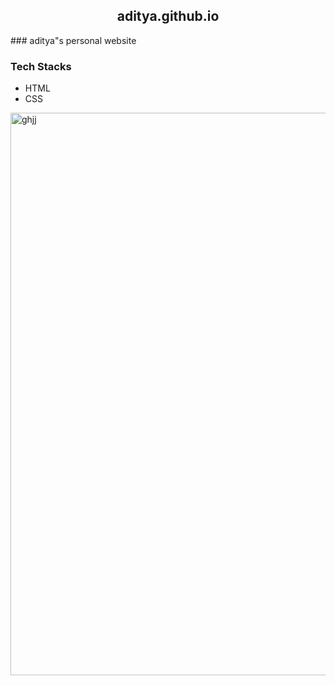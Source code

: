 <h2 align="center"> aditya.github.io</h2>
### aditya"s personal website

### Tech Stacks
- HTML
- CSS

<img width="900" alt="ghjj" src="https://user-images.githubusercontent.com/114948505/206849277-55c28453-c1bc-4cba-a511-a5c8d761144d.png">
